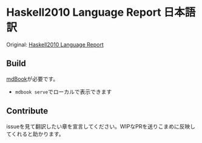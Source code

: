 # Haskell2010 Language Report 日本語訳

Original: [Haskell2010 Language Report](https://www.haskell.org/onlinereport/haskell2010/)

## Build

[mdBook](https://github.com/rust-lang-nursery/mdBook)が必要です。

- `mdbook serve`でローカルで表示できます

## Contribute

issueを見て翻訳したい章を宣言してください。WIPなPRを送りこまめに反映してくれると助かります。
